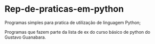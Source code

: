 # Rep-de-praticas-em-python

Programas simples para pratica de utilização de linguagem Python;

Programas que fazem parte da lista de ex do curso básico de python do Gustavo Guanabara.
